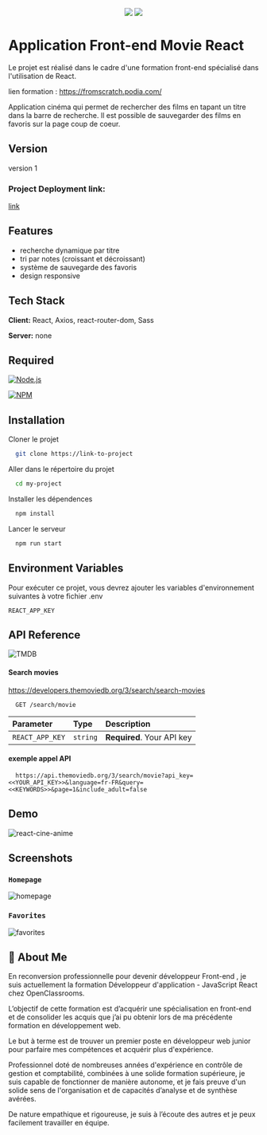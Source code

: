 <p align="center">
<img src="https://img.shields.io/badge/VERCEL-Deployed-brightgreen?style=for-the-badge&logo=vercel">
<img src="https://img.shields.io/badge/Create%20with-React-blue?style=for-the-badge&logo=react">
</p>


# Application Front-end Movie React

Le projet est réalisé dans le cadre d'une formation front-end spécialisé dans l'utilisation de React.

lien formation : https://fromscratch.podia.com/

Application cinéma qui permet de rechercher des films en tapant un titre dans la barre de recherche. Il est possible de sauvegarder des films en favoris sur la page coup de coeur.

## Version

version 1 

### Project Deployment link: 
[link](https://tp-3-react-cine-app.vercel.app/)
## Features

- recherche dynamique par titre
- tri par notes (croissant et décroissant)
- système de sauvegarde des favoris
- design responsive

## Tech Stack

**Client:** React, Axios, react-router-dom, Sass

**Server:** none

## Required

[![Node.js](https://custom-icon-badges.demolab.com/badge/-Node.js-339933?style=for-the-badge&logo=node.js&logoColor=white)](https://nodejs.org/)

[![NPM](https://img.shields.io/badge/-NPM-CC3534?logo=npm&logoColor=white&style=for-the-badge)](https://docs.npmjs.com/downloading-and-installing-node-js-and-npm)
## Installation

Cloner le projet

```bash
  git clone https://link-to-project
```

Aller dans le répertoire du projet

```bash
  cd my-project
```

Installer les dépendences

```bash
  npm install
```

Lancer le serveur

```bash
  npm run start
```
## Environment Variables

Pour exécuter ce projet, vous devrez ajouter les variables d'environnement suivantes à votre fichier .env

`REACT_APP_KEY`

## API Reference

![TMDB](https://user-images.githubusercontent.com/86351071/231418851-e086bbf2-7b58-41dd-8b32-60a4be8587f3.png)

#### Search movies

https://developers.themoviedb.org/3/search/search-movies

```http
  GET /search/movie
```

| Parameter | Type     | Description                |
| :-------- | :------- | :------------------------- |
| `REACT_APP_KEY` | `string` | **Required**. Your API key |

#### exemple appel API

```http
  https://api.themoviedb.org/3/search/movie?api_key=<<YOUR_API_KEY>>&language=fr-FR&query=<<KEYWORDS>>&page=1&include_adult=false
```

## Demo

![react-cine-anime](https://user-images.githubusercontent.com/86351071/231419628-5d149844-6119-4e18-b5cd-ce6f90b5fe40.gif)

## Screenshots

### `Homepage`

![homepage](https://user-images.githubusercontent.com/86351071/231273246-44514de1-ddd5-4a93-ac61-4cdb16a0c809.png)

### `Favorites`

![favorites](https://user-images.githubusercontent.com/86351071/231274638-c6713175-393e-4aaf-bd7f-654a9406a5ec.png)

## 🚀 About Me

En reconversion professionnelle pour devenir développeur Front-end , je suis actuellement la formation Développeur d'application - JavaScript React chez OpenClassrooms. 

L’objectif de cette formation est d’acquérir une spécialisation en front-end et de consolider les acquis que j’ai pu obtenir lors de ma précédente formation en développement web.

Le but à terme est de trouver un premier poste en développeur web junior pour parfaire mes compétences et acquérir plus d'expérience. 

Professionnel doté de nombreuses années d'expérience en contrôle de gestion et comptabilité, combinées à une solide formation supérieure, je suis capable de fonctionner de manière autonome, et je fais preuve d'un solide sens de l'organisation et de capacités d’analyse et de synthèse avérées. 

De nature empathique et rigoureuse, je suis à l’écoute des autres et je peux facilement travailler en équipe.
